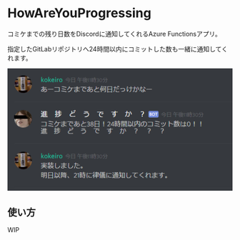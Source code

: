 # HowAreYouProgressing

コミケまでの残り日数をDiscordに通知してくれるAzure Functionsアプリ。

指定したGitLabリポジトリへ24時間以内にコミットした数も一緒に通知してくれます。

![sample](https://github.com/kokeiro001/HowAreYouProgressing/blob/master/images/sample.png)

## 使い方

WIP
